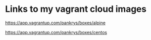 
Links to my vagrant cloud images
============================
<https://app.vagrantup.com/pankrys/boxes/alpine>

<https://app.vagrantup.com/pankrys/boxes/centos>
